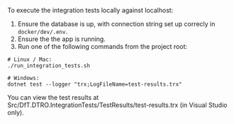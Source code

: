 To execute the integration tests locally against localhost:
1. Ensure the database is up, with connection string set up correcly in `docker/dev/.env`.
2. Ensure the the app is running.
3. Run one of the following commands from the project root:

```
# Linux / Mac:
./run_integration_tests.sh

# Windows:
dotnet test --logger "trx;LogFileName=test-results.trx"
```

You can view the test results at Src/DfT.DTRO.IntegrationTests/TestResults/test-results.trx (in Visual Studio only).
